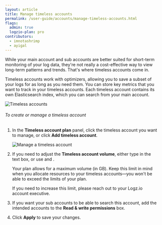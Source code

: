 ```yaml
---
layout: article
title: Manage timeless accounts
permalink: /user-guide/accounts/manage-timeless-accounts.html
flags:
  admin: true
  logzio-plan: pro
contributors:
  - imnotashrimp
  - ayigal
---
```


While your main account and sub accounts are better suited for short-term monitoring of your log data, they're not really a cost-effective way to view long-term patterns and trends. That's where timeless accounts come in.

Timeless accounts work with optimizers, allowing you to save a subset of your logs for as long as you need them. You can store key metrics that you want to track in your timeless accounts. Each timeless account contains its own Elasticsearch index, which you can search from your main account.

![Timeless accounts]({{site.baseurl}}/images/accounts/accounts--timeless-accounts.png)

###### To create or manage a timeless account

1. In the **Timeless account plan** panel, click the timeless account you want to manage, or click **Add timeless account**.

    ![Manage a timeless account]({{site.baseurl}}/images/accounts/accounts--manage-timeless-account.png)

2. If you need to adjust the **Timeless account volume**, either type in the text box, or use <i class="li li-plus"></i> and <i class="li li-minus"></i>.

    <div class="info-box note">
      Your plan allows for a maximum volume (in GB). Keep this limit in mind when you allocate resources to your timeless accounts—you won't be able to exceed the limits of your plan. 
      
      If you need to increase this limit, please reach out to your Logz.io account executive.
    </div>

3. If you want your sub accounts to be able to search this account, add the intended accounts to the **Read & write permissions** box.

4. Click **Apply** to save your changes.

